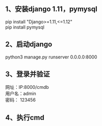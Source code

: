 1、安装django 1.11，pymysql
-------
pip install "Django>=1.11,<=1.12" <br>
pip install pymysql <br>

2、启动django
-------
python3 manage.py runserver 0.0.0.0:8000 <br>

3、登录并验证
-------
网址：IP:8000/cmdb <br>
用户名：admin <br>
密码： 123456 <br>

4、执行cmd
-------